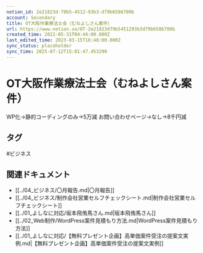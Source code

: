 ```yaml
---
notion_id: 2e21823d-79b5-4512-93b3-d79b6586700b
account: Secondary
title: OT大阪作業療法士会（むねよしさん案件）
url: https://www.notion.so/OT-2e21823d79b5451293b3d79b6586700b
created_time: 2022-05-31T04:44:00.000Z
last_edited_time: 2023-03-15T16:48:00.000Z
sync_status: placeholder
sync_time: 2025-07-12T15:01:47.453290
---
```

# OT大阪作業療法士会（むねよしさん案件）

WP化→静的コーディングのみ→5万減
お問い合わせページ→なし→8千円減

## タグ

#ビジネス 

## 関連ドキュメント

- [[../04_ビジネス/〇月報告.md|〇月報告]]
- [[../04_ビジネス/制作会社営業セルフチェックシート.md|制作会社営業セルフチェックシート]]
- [[../01_よしなに対応/坂本飛侑馬さん.md|坂本飛侑馬さん]]
- [[../02_Web制作/WordPress案件見積もり方法.md|WordPress案件見積もり方法]]
- [[../01_よしなに対応/【無料プレゼント企画】高単価案件受注の提案文実例.md|【無料プレゼント企画】高単価案件受注の提案文実例]]
